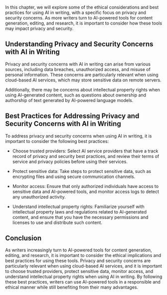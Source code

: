 
In this chapter, we will explore some of the ethical considerations and best practices for using AI in writing, with a specific focus on privacy and security concerns. As more writers turn to AI-powered tools for content generation, editing, and research, it is important to consider how these tools may impact privacy and security.

Understanding Privacy and Security Concerns with AI in Writing
--------------------------------------------------------------

Privacy and security concerns with AI in writing can arise from various sources, including data breaches, unauthorized access, and misuse of personal information. These concerns are particularly relevant when using cloud-based AI services, which may store sensitive data on remote servers.

Additionally, there may be concerns about intellectual property rights when using AI-generated content, such as questions about ownership and authorship of text generated by AI-powered language models.

Best Practices for Addressing Privacy and Security Concerns with AI in Writing
------------------------------------------------------------------------------

To address privacy and security concerns when using AI in writing, it is important to consider the following best practices:

* Choose trusted providers: Select AI service providers that have a track record of privacy and security best practices, and review their terms of service and privacy policies before using their services.

* Protect sensitive data: Take steps to protect sensitive data, such as encrypting files and using secure communication channels.

* Monitor access: Ensure that only authorized individuals have access to sensitive data and AI-powered tools, and monitor access logs to detect any unauthorized activity.

* Understand intellectual property rights: Familiarize yourself with intellectual property laws and regulations related to AI-generated content, and ensure that you have the necessary permissions and licenses to use and distribute such content.

Conclusion
----------

As writers increasingly turn to AI-powered tools for content generation, editing, and research, it is important to consider the ethical implications and best practices for using these tools. Privacy and security concerns are particularly relevant when using cloud-based AI services, and it is important to choose trusted providers, protect sensitive data, monitor access, and understand intellectual property rights when using AI in writing. By following these best practices, writers can use AI-powered tools in a responsible and ethical manner while still benefiting from their many advantages.
